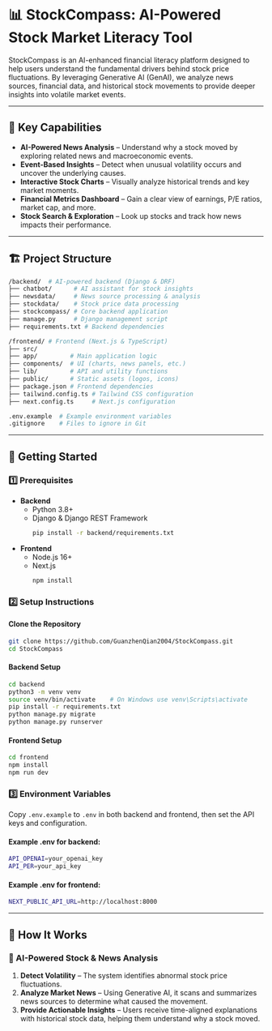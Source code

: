 # 📊 StockCompass: AI-Powered Stock Market Literacy Tool

StockCompass is an AI-enhanced financial literacy platform designed to help users understand the fundamental drivers behind stock price fluctuations. By leveraging Generative AI (GenAI), we analyze news sources, financial data, and historical stock movements to provide deeper insights into volatile market events.

---

## 📌 Key Capabilities

- **AI-Powered News Analysis** – Understand why a stock moved by exploring related news and macroeconomic events.  
- **Event-Based Insights** – Detect when unusual volatility occurs and uncover the underlying causes.  
- **Interactive Stock Charts** – Visually analyze historical trends and key market moments.  
- **Financial Metrics Dashboard** – Gain a clear view of earnings, P/E ratios, market cap, and more.  
- **Stock Search & Exploration** – Look up stocks and track how news impacts their performance.

---

## 🏗️ Project Structure

```bash
/backend/  # AI-powered backend (Django & DRF)
├── chatbot/      # AI assistant for stock insights
├── newsdata/     # News source processing & analysis
├── stockdata/    # Stock price data processing
├── stockcompass/ # Core backend application
├── manage.py     # Django management script
├── requirements.txt # Backend dependencies

/frontend/ # Frontend (Next.js & TypeScript)
├── src/
├── app/         # Main application logic
├── components/  # UI (charts, news panels, etc.)
├── lib/         # API and utility functions
├── public/      # Static assets (logos, icons)
├── package.json # Frontend dependencies
├── tailwind.config.ts # Tailwind CSS configuration
├── next.config.ts     # Next.js configuration

.env.example  # Example environment variables
.gitignore    # Files to ignore in Git
```

---

## 🚀 Getting Started

### 1️⃣ Prerequisites

- **Backend**
  - Python 3.8+
  - Django & Django REST Framework  
    ```bash
    pip install -r backend/requirements.txt
    ```
- **Frontend**
  - Node.js 16+
  - Next.js  
    ```bash
    npm install
    ```

### 2️⃣ Setup Instructions

#### Clone the Repository

```bash
git clone https://github.com/GuanzhenQian2004/StockCompass.git
cd StockCompass
```

#### Backend Setup

```bash
cd backend
python3 -m venv venv
source venv/bin/activate    # On Windows use venv\Scripts\activate
pip install -r requirements.txt
python manage.py migrate
python manage.py runserver
```

#### Frontend Setup

```bash
cd frontend
npm install
npm run dev
```

### 3️⃣ Environment Variables

Copy `.env.example` to `.env` in both backend and frontend, then set the API keys and configuration.

#### Example .env for backend:

```bash
API_OPENAI=your_openai_key
API_PER=your_api_key
```

#### Example .env for frontend:

```bash
NEXT_PUBLIC_API_URL=http://localhost:8000
```

---

## 🧪 How It Works

### 🎯 AI-Powered Stock & News Analysis

1. **Detect Volatility** – The system identifies abnormal stock price fluctuations.  
2. **Analyze Market News** – Using Generative AI, it scans and summarizes news sources to determine what caused the movement.  
3. **Provide Actionable Insights** – Users receive time-aligned explanations with historical stock data, helping them understand why a stock moved.
